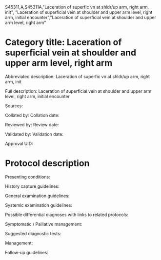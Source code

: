 S45311,A,S45311A,"Laceration of superfic vn at shldr/up arm, right arm, init", "Laceration of superficial vein at shoulder and upper arm level, right arm, initial encounter","Laceration of superficial vein at shoulder and upper arm level, right arm"
# Category title: Laceration of superficial vein at shoulder and upper arm level, right arm

Abbreviated description: Laceration of superfic vn at shldr/up arm, right arm, init

Full description: Laceration of superficial vein at shoulder and upper arm level, right arm, initial encounter

Sources:

Collated by:
Collation date:

Reviewed by:
Review date:

Validated by:
Validation date:

Approval UID:

# Protocol description

Presenting conditions:

History capture guidelines:

General examination guidelines:

Systemic examination guidelines:

Possible differential diagnoses with links to related protocols:

Symptomatic / Palliative management:

Suggested diagnostic tests:

Management:

Follow-up guidelines:
